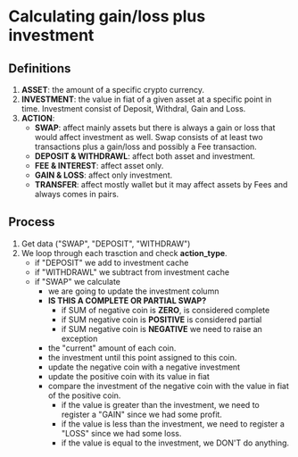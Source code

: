 # Calculating gain/loss plus investment #

## Definitions ##

1. **ASSET**: the amount of a specific crypto currency.  
2. **INVESTMENT**: the value in fiat of a given asset at a specific point in time. Investment consist of Deposit, Withdral, Gain and Loss.  
3. **ACTION**:
    * **SWAP**: affect mainly assets but there is always a gain or loss that would affect investment as well. Swap consists of at least two transactions plus a gain/loss and possibly a Fee transaction.  
    * **DEPOSIT & WITHDRAWL**: affect both asset and investment.  
    * **FEE & INTEREST**: affect asset only.  
    * **GAIN & LOSS**: affect only investment.  
    * **TRANSFER**: affect mostly wallet but it may affect assets by Fees and always comes in pairs.  

## Process ##

1. Get data ("SWAP", "DEPOSIT", "WITHDRAW")  
2. We loop through each trasction and check **action_type**.  
    * if "DEPOSIT" we add to investment cache
    * if "WITHDRAWL" we subtract from investment cache
    * if "SWAP" we calculate
        * we are going to update the investment column
        * **IS THIS A COMPLETE OR PARTIAL SWAP?**
            * if SUM of negative coin is **ZERO**, is considered complete
            * if SUM negative coin is **POSITIVE** is considered partial
            * if SUM negative coin is **NEGATIVE** we need to raise an exception
        * the "current" amount of each coin.
        * the investment until this point assigned to this coin.
        * update the negative coin with a negative investment
        * update the positive coin with its value in fiat
        * compare the investment of the negative coin with the value in fiat of the positive coin.
            * if the value is greater than the investment, we need to register a "GAIN" since we had some profit.
            * if the value is less than the investment, we need to register a "LOSS" since we had some loss.
            * if the value is equal to the investment, we DON'T do anything.
